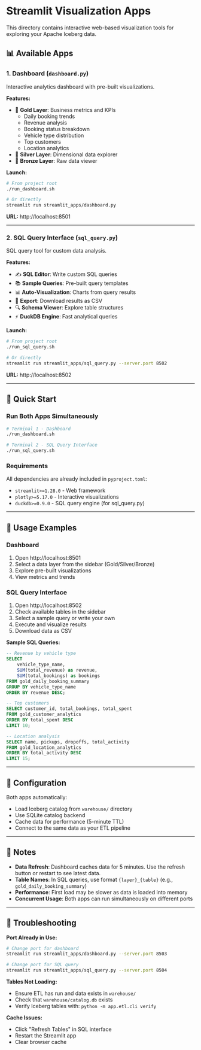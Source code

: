 # Streamlit Visualization Apps

This directory contains interactive web-based visualization tools for exploring your Apache Iceberg data.

## 📊 Available Apps

### 1. **Dashboard** (`dashboard.py`)
Interactive analytics dashboard with pre-built visualizations.

**Features:**
- 🥇 **Gold Layer**: Business metrics and KPIs
  - Daily booking trends
  - Revenue analysis
  - Booking status breakdown
  - Vehicle type distribution
  - Top customers
  - Location analytics
- 🥈 **Silver Layer**: Dimensional data explorer
- 🥉 **Bronze Layer**: Raw data viewer

**Launch:**
```bash
# From project root
./run_dashboard.sh

# Or directly
streamlit run streamlit_apps/dashboard.py
```

**URL:** http://localhost:8501

---

### 2. **SQL Query Interface** (`sql_query.py`)
SQL query tool for custom data analysis.

**Features:**
- ✍️ **SQL Editor**: Write custom SQL queries
- 📚 **Sample Queries**: Pre-built query templates
- 📊 **Auto-Visualization**: Charts from query results
- 💾 **Export**: Download results as CSV
- 🔍 **Schema Viewer**: Explore table structures
- ⚡ **DuckDB Engine**: Fast analytical queries

**Launch:**
```bash
# From project root
./run_sql_query.sh

# Or directly
streamlit run streamlit_apps/sql_query.py --server.port 8502
```

**URL:** http://localhost:8502

---

## 🚀 Quick Start

### Run Both Apps Simultaneously

```bash
# Terminal 1 - Dashboard
./run_dashboard.sh

# Terminal 2 - SQL Query Interface
./run_sql_query.sh
```

### Requirements

All dependencies are already included in `pyproject.toml`:
- `streamlit>=1.28.0` - Web framework
- `plotly>=5.17.0` - Interactive visualizations
- `duckdb>=0.9.0` - SQL query engine (for sql_query.py)

---

## 📖 Usage Examples

### Dashboard
1. Open http://localhost:8501
2. Select a data layer from the sidebar (Gold/Silver/Bronze)
3. Explore pre-built visualizations
4. View metrics and trends

### SQL Query Interface
1. Open http://localhost:8502
2. Check available tables in the sidebar
3. Select a sample query or write your own
4. Execute and visualize results
5. Download data as CSV

**Sample SQL Queries:**
```sql
-- Revenue by vehicle type
SELECT 
    vehicle_type_name,
    SUM(total_revenue) as revenue,
    SUM(total_bookings) as bookings
FROM gold_daily_booking_summary
GROUP BY vehicle_type_name
ORDER BY revenue DESC;

-- Top customers
SELECT customer_id, total_bookings, total_spent
FROM gold_customer_analytics
ORDER BY total_spent DESC
LIMIT 10;

-- Location analysis
SELECT name, pickups, dropoffs, total_activity
FROM gold_location_analytics
ORDER BY total_activity DESC
LIMIT 15;
```

---

## 🔧 Configuration

Both apps automatically:
- Load Iceberg catalog from `warehouse/` directory
- Use SQLite catalog backend
- Cache data for performance (5-minute TTL)
- Connect to the same data as your ETL pipeline

---

## 📝 Notes

- **Data Refresh**: Dashboard caches data for 5 minutes. Use the refresh button or restart to see latest data.
- **Table Names**: In SQL queries, use format `{layer}_{table}` (e.g., `gold_daily_booking_summary`)
- **Performance**: First load may be slower as data is loaded into memory
- **Concurrent Usage**: Both apps can run simultaneously on different ports

---

## 🐛 Troubleshooting

**Port Already in Use:**
```bash
# Change port for dashboard
streamlit run streamlit_apps/dashboard.py --server.port 8503

# Change port for SQL query
streamlit run streamlit_apps/sql_query.py --server.port 8504
```

**Tables Not Loading:**
- Ensure ETL has run and data exists in `warehouse/`
- Check that `warehouse/catalog.db` exists
- Verify Iceberg tables with: `python -m app.etl.cli verify`

**Cache Issues:**
- Click "Refresh Tables" in SQL interface
- Restart the Streamlit app
- Clear browser cache
